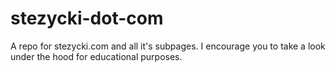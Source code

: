 stezycki-dot-com
================

A repo for stezycki.com and all it's subpages. I encourage you to take a look under the hood for educational purposes.
